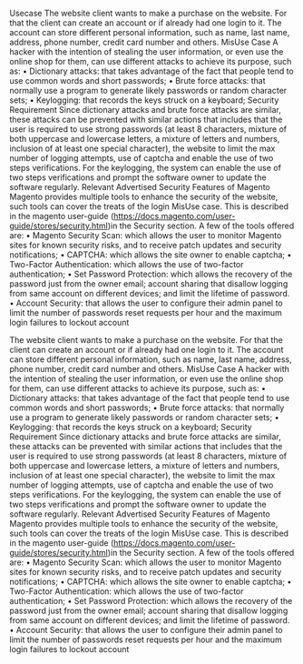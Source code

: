 Usecase
       The website client wants to make a purchase on the website. For that the client can create an account or if already had one login to it. The account can store different personal information, such as name, last name, address, phone number, credit card number and others.
       MisUse Case
       A hacker with the intention of stealing the user information, or even use the online shop for them, can use different attacks to achieve its purpose, such as: 
       •	Dictionary attacks: that takes advantage of the fact that people tend to use common words and short passwords;
       •	Brute force attacks: that normally use a program to generate likely passwords or random character sets;
       •	Keylogging: that records the keys struck on a keyboard;
       Security Requirement
       Since dictionary attacks and brute force attacks are similar, these attacks can be prevented with similar actions that includes that the user is required to use strong passwords (at least 8 characters, mixture of both uppercase and lowercase letters, a mixture of letters and numbers, inclusion of at least one special character), the website to limit the max number of logging attempts, use of captcha and enable the use of two steps verifications.
       For the keylogging, the system can enable the use of two steps verifications and prompt the software owner to update the software regularly.
       Relevant Advertised Security Features of Magento 
       Magento provides multiple tools to enhance the security of the website, such tools can cover the treats of the login MisUse case. This is described in the magento user-guide (https://docs.magento.com/user-guide/stores/security.html)in the Security section. A few of the tools offered are:
       •	Magento Security Scan: which allows the user to monitor Magento sites for known security risks, and to receive patch updates and security notifications;
       •	CAPTCHA: which allows the site owner to enable captcha;
       •	Two-Factor Authentication: which allows the use of two-factor authentication;
       •	Set Password Protection: which allows the recovery of the password just from the owner email; account sharing that disallow logging from same account on different devices; and limit the lifetime of password.
       •	Account Security: that allows the user to configure their admin panel to limit the number of passwords reset requests per hour and the maximum login failures to lockout account 

The website client wants to make a purchase on the website. For that the client can create an account or if already had one login to it. The account can store different personal information, such as name, last name, address, phone number, credit card number and others.
MisUse Case
A hacker with the intention of stealing the user information, or even use the online shop for them, can use different attacks to achieve its purpose, such as: 
•	Dictionary attacks: that takes advantage of the fact that people tend to use common words and short passwords;
•	Brute force attacks: that normally use a program to generate likely passwords or random character sets;
•	Keylogging: that records the keys struck on a keyboard;
Security Requirement
Since dictionary attacks and brute force attacks are similar, these attacks can be prevented with similar actions that includes that the user is required to use strong passwords (at least 8 characters, mixture of both uppercase and lowercase letters, a mixture of letters and numbers, inclusion of at least one special character), the website to limit the max number of logging attempts, use of captcha and enable the use of two steps verifications.
For the keylogging, the system can enable the use of two steps verifications and prompt the software owner to update the software regularly.
Relevant Advertised Security Features of Magento 
Magento provides multiple tools to enhance the security of the website, such tools can cover the treats of the login MisUse case. This is described in the magento user-guide (https://docs.magento.com/user-guide/stores/security.html)in the Security section. A few of the tools offered are:
•	Magento Security Scan: which allows the user to monitor Magento sites for known security risks, and to receive patch updates and security notifications;
•	CAPTCHA: which allows the site owner to enable captcha;
•	Two-Factor Authentication: which allows the use of two-factor authentication;
•	Set Password Protection: which allows the recovery of the password just from the owner email; account sharing that disallow logging from same account on different devices; and limit the lifetime of password.
•	Account Security: that allows the user to configure their admin panel to limit the number of passwords reset requests per hour and the maximum login failures to lockout account 

